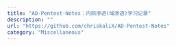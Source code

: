 ```yaml
---
title: "AD-Pentest-Notes：内网渗透(域渗透)学习记录"
description: ""
url: "https://github.com/chriskaliX/AD-Pentest-Notes"
category: "Miscellaneous"
---
```

